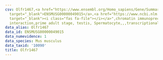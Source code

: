 ```yaml
---
csv: Olfr1467,<a href="https://www.ensembl.org/Homo_sapiens/Gene/Summary?db=core;g=ENSMUSG00000049015"
  target="_blank">ENSMUSG00000049015</a>,<a href="https://www.ncbi.nlm.nih.gov/pubmed/25450459"
  target="_blank"><i class="fas fa-file"></i></a>",chromatin immunoprecipitation assay,direct
  interaction,prime adult stage, testis, Spermatocyte,,,transcriptional regulation,
data_alias: Olfr1467
data_id: ENSMUSG00000049015
data_numevidence: 1
data_species: Mus musculus
data_taxid: '10090'
title: Olfr1467
---
```

